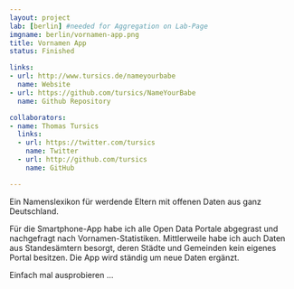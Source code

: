 ```yaml
---
layout: project
lab: [berlin] #needed for Aggregation on Lab-Page
imgname: berlin/vornamen-app.png
title: Vornamen App
status: Finished

links:
- url: http://www.tursics.de/nameyourbabe
  name: Website
- url: https://github.com/tursics/NameYourBabe
  name: Github Repository

collaborators:
- name: Thomas Tursics
  links:
  - url: https://twitter.com/tursics
    name: Twitter
  - url: http://github.com/tursics
    name: GitHub

---
```


Ein Namenslexikon für werdende Eltern mit offenen Daten aus ganz Deutschland.

Für die Smartphone-App habe ich alle Open Data Portale abgegrast und nachgefragt nach Vornamen-Statistiken. Mittlerweile habe ich auch Daten aus Standesämtern besorgt, deren Städte und Gemeinden kein eigenes Portal besitzen. Die App wird ständig um neue Daten ergänzt.

Einfach mal ausprobieren …
